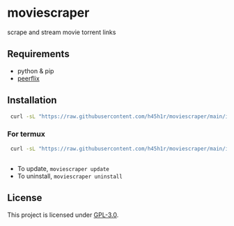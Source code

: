 # moviescraper
scrape and stream movie torrent links

## Requirements
* python & pip
* [peerflix](https://github.com/mafintosh/peerflix) 

## Installation

```sh
 curl -sL "https://raw.githubusercontent.com/h45h1r/moviescraper/main/install.sh" | bash
```

### For termux
```sh
 curl -sL "https://raw.githubusercontent.com/h45h1r/moviescraper/main/install-termux.sh" | bash
```
##
- To update, `moviescraper update`
- To uninstall, `moviescraper uninstall`

## License
This project is licensed under [GPL-3.0](https://raw.githubusercontent.com/Illumina/licenses/master/gpl-3.0.txt).
